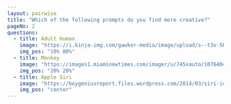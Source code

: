 ```yaml
---
layout: pairwise
title: "Which of the following prompts do you find more creative?"
pageNo: 2
questions:
  - title: Adult Human
    image: "https://i.kinja-img.com/gawker-media/image/upload/s--t3v-5K6H--/c_scale,f_auto,fl_progressive,q_80,w_800/bbzzph87t4jpwmzk54z3.jpg"
    img_pos: "10% 80%"
  - title: Monkey
    image: "https://images1.miaminewtimes.com/imager/u/745xauto/10764041/instagram-monkey.jpg"
    img_pos: "20% 20%"
  - title: Apple Siri
    image: "https://boygeniusreport.files.wordpress.com/2014/03/siri-ios-7-sign.jpg?quality=98&strip=all&w=768"
    img_pos: "center"
---
```

